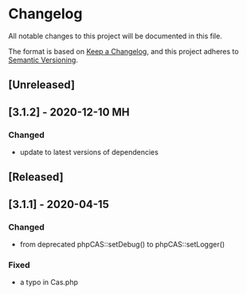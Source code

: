 # Changelog
All notable changes to this project will be documented in this file.

The format is based on [Keep a Changelog](https://keepachangelog.com/en/1.0.0/),
and this project adheres to [Semantic Versioning](https://semver.org/spec/v2.0.0.html).

## [Unreleased]

## [3.1.2] - 2020-12-10 MH
### Changed
- update to latest versions of dependencies

## [Released]

## [3.1.1] - 2020-04-15
### Changed
- from deprecated phpCAS::setDebug() to phpCAS::setLogger()

### Fixed
- a typo in Cas.php

